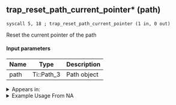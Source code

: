 ## trap_reset_path_current_pointer* (path)

`syscall 5, 18 ; trap_reset_path_current_pointer (1 in, 0 out)`

Reset the current pointer of the path

#### Input parameters
| Name | Type | Description
|------|------|------------
| path   | Ti::Path_3   | Path object




<details>
	<summary>Appears in:</summary>

</details>

<details>
	<summary>Example Usage From NA</summary>

</details>

